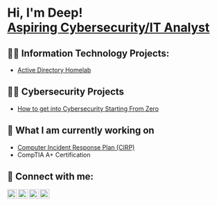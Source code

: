 <h1>Hi, I'm Deep! <br/> <a href="www.linkedin.com/in/deep-patel-it/">Aspiring Cybersecurity/IT Analyst</a></h1>

<h2>👨‍💻 Information Technology Projects:</h2>


  - [Active Directory Homelab](https://github.com/DeepPatelCyber/ActiveDirectoryLab/tree/main)

<h2>👨‍💻 Cybersecurity Projects</h2>

- [How to get into Cybersecurity Starting From Zero](https://www.youtube.com/watch?v=a83ASGn_V_s)

<h2>🔭 What I am currently working on</h2>
  
- [Computer Incident Response Plan (CIRP)](https://www.youtube.com/watch?v=a83ASGn_V_s)
- CompTIA A+ Certification

<h2> 🤳 Connect with me:</h2>

[<img align="left" alt="JoshMadakor | YouTube" width="22px" src="https://cdn.jsdelivr.net/npm/simple-icons@v3/icons/youtube.svg" />][youtube]
[<img align="left" alt="JoshMadakor | Twitter" width="22px" src="https://cdn.jsdelivr.net/npm/simple-icons@v3/icons/twitter.svg" />][twitter]
[<img align="left" alt="JoshMadakor | LinkedIn" width="22px" src="https://cdn.jsdelivr.net/npm/simple-icons@v3/icons/linkedin.svg" />][linkedin]
[<img align="left" alt="JoshMadakor | Instagram" width="22px" src="https://cdn.jsdelivr.net/npm/simple-icons@v3/icons/instagram.svg" />][instagram]

[twitter]: https://twitter.com/joshmadakor
[youtube]: https://www.youtube.com/c/joshmadakor
[instagram]: https://www.instagram.com/joshmadakor/
[linkedin]: https://linkedin.com/in/deep-patel-it


<!--
**joshmadakor1/joshmadakor1** is a ✨ _special_ ✨ repository because its `README.md` (this file) appears on your GitHub profile.

Here are some ideas to get you started:

- 🔭 I’m currently working on ...
- 🌱 I’m currently learning ...
- 👯 I’m looking to collaborate on ...
- 🤔 I’m looking for help with ...
- 💬 Ask me about ...
- 📫 How to reach me: ...
- 😄 Pronouns: ...
- ⚡ Fun fact: ...
-->
